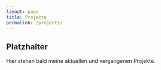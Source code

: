 ```yaml
---
layout: page
title: Projekte
permalink: /projects/
---
```


## Platzhalter

Hier stehen bald meine aktuellen und vergangenen Projekte.